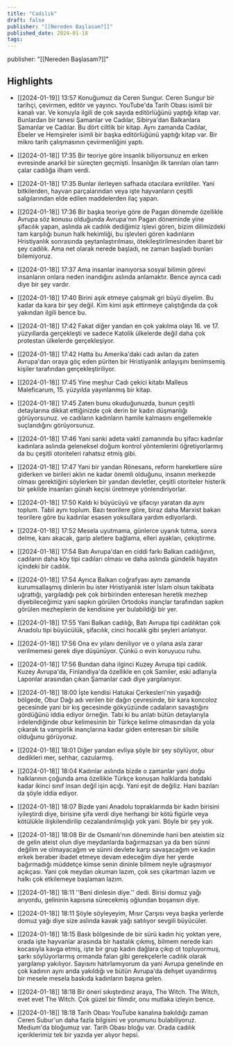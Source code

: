 ```yaml
---
title: "Cadılık"
draft: false
publisher: "[[Nereden Başlasam?]]"
published_date: 2024-01-18
tags:
---
```

publisher: "[[Nereden Başlasam?]]"


## Highlights
* [[2024-01-19]] 13:57  Konuğumuz da Ceren Sungur. Ceren Sungur bir tarihçi, çevirmen, editör ve yayıncı. YouTube'da Tarih Obası isimli bir kanalı var. Ve konuyla ilgili de çok sayıda editörlüğünü yaptığı kitap var. Bunlardan bir tanesi Şamanlar ve Cadılar, Sibirya'dan Balkanlara Şamanlar ve Cadılar. Bu dört ciltlik bir kitap. Aynı zamanda Cadılar, Ebeler ve Hemşireler isimli bir başka editörlüğünü yaptığı kitap var. Bir mikro tarih çalışmasının çevirmenliğini yaptı.

* [[2024-01-18]] 17:35  Bir teoriye göre insanlık biliyorsunuz en erken evresinde anarkil bir süreçten geçmişti. İnsanlığın ilk tanrıları olan tanrı çalar cadılığa ilham verdi.

* [[2024-01-18]] 17:35  Bunlar ilerleyen safhada otacılara evrildiler. Yani bitkilerden, hayvan parçalarından veya işte hayvanların çeşitli salgılarından elde edilen maddelerden ilaç yapan.

* [[2024-01-18]] 17:36  Bir başka teoriye göre de Pagan dönemde özellikle Avrupa söz konusu olduğunda Avrupa'nın Pagan döneminde yine şifacılık yapan, aslında ak cadılık dediğimiz işlevi gören, bizim dilimizdeki tam karşılığı bunun halk hekimliği, bu işlevleri gören kadınların Hristiyanlık sonrasında şeytanlaştırılması, ötekileştirilmesinden ibaret bir şey cadılık. Ama net olarak nerede başladı, ne zaman başladı bunları bilemiyoruz.

* [[2024-01-18]] 17:37  Ama insanlar inanıyorsa sosyal bilimin görevi insanların onlara neden inandığını aslında anlamaktır. Bence ayrıca cadı diye bir şey vardır.

* [[2024-01-18]] 17:40  Birini aşık etmeye çalışmak gri büyü diyelim. Bu kadar da kara bir şey değil. Kim kimi aşık ettirmeye çalıştığında da çok yakından ilgili bence bu.

* [[2024-01-18]] 17:42  Fakat diğer yandan en çok yakılma olayı 16. ve 17. yüzyıllarda gerçekleşti ve sadece Katolik ülkelerde değil daha çok protestan ülkelerde gerçekleşiyor.

* [[2024-01-18]] 17:42  Hatta bu Amerika'daki cadı avları da zaten Avrupa'dan oraya göç eden püriten bir Hristiyanlık anlayışını benimsemiş kişiler tarafından gerçekleştiriliyor.

* [[2024-01-18]] 17:45  Yine meşhur Cadı çekici kitabı Malleus Maleficarum, 15. yüzyılda yayınlanmış bir kitap.

* [[2024-01-18]] 17:45  Zaten bunu okuduğunuzda, bunun çeşitli detaylarına dikkat ettiğinizde çok derin bir kadın düşmanlığı görüyorsunuz. ve cadıların kadınların hamile kalmasını engellemekle suçlandığını görüyorsunuz.

* [[2024-01-18]] 17:46  Yani sanki adeta vakti zamanında bu şifacı kadınlar kadınlara aslında geleneksel doğum kontrol yöntemlerini öğretiyorlarmış da bu çeşitli otoriteleri rahatsız etmiş gibi.

* [[2024-01-18]] 17:47  Yani bir yandan Rönesans, reform hareketlere süre giderken ve birileri aklın ne kadar önemli olduğunu, insanın merkezde olması gerektiğini söylerken bir yandan devletler, çeşitli otoriteler histerik bir şekilde insanları günah keçisi üretmeye yönlendiriyorlar.

* [[2024-01-18]] 17:50  Kaldı ki büyücüyü ve şifacıyı yaratan da aynı toplum. Tabii aynı toplum. Bazı teorilere göre, biraz daha Marxist bakan teorilere göre bu kadınlar esasen yoksullara yardım ediyorlardı.

* [[2024-01-18]] 17:52  Mesela uyutmama, günlerce uyanık tutma, sonra delme, kanı akacak, garip aletlere bağlama, elleri ayakları, çekiştirme.

* [[2024-01-18]] 17:54  Batı Avrupa'dan en ciddi farkı Balkan cadılığının, cadıların daha köy tipi cadıları olması ve daha aslında gündelik hayatın içindeki bir cadılık.

* [[2024-01-18]] 17:54  Ayrıca Balkan coğrafyası aynı zamanda kurumsallaşmış dinlerin bu ister Hristiyanlık ister İslam olsun takibata uğrattığı, yargıladığı pek çok birbirinden enteresan heretik mezhep diyebileceğimiz yani sapkın görülen Ortodoks inançlar tarafından sapkın görülen mezheplerin de kendisine yer bulabildiği bir yer.

* [[2024-01-18]] 17:55  Yani Balkan cadılığı, Batı Avrupa tipi cadılıktan çok Anadolu tipi büyücülük, şifacılık, cinci hocalık gibi şeyleri anlatıyor.

* [[2024-01-18]] 17:56  Ona ev yılanı deniliyor ve o yılana asla zarar verilmemesi gerek diye düşünüyor. Çünkü o evin koruyucu ruhu.

* [[2024-01-18]] 17:56  Bundan daha ilginci Kuzey Avrupa tipi cadılık. Kuzey Avrupa'da, Finlandiya'da özellikle en çok Samiler, eski adlarıyla Laponlar arasından çıkan Şamanlar cadı diye yargılanıyor.

* [[2024-01-18]] 18:00  İşte kendisi Hatukai Çerkesleri'nin yaşadığı bölgede, Obur Dağı adı verilen bir dağın çevresinde, bir kara koncoloz gecesinde yani bir kış gecesinde gökyüzünde cadaların savaştığını gördüğünü iddia ediyor örneğin. Tabi ki bu anlatı bütün detaylarıyla irdelendiğinde obur kelimesinin bir Türkçe kelime olmasından da yola çıkarak ta vampirlik inançlarına kadar giden enteresan bir silsile olduğunu görüyoruz.

* [[2024-01-18]] 18:01  Diğer yandan evliya şöyle bir şey söylüyor, obur dedikleri mer, sehhar, cazularmış.

* [[2024-01-18]] 18:04  Kadınlar aslında bizde o zamanlar yani doğu halklarının çoğunda ama özellikle Türkçe konuşan halklarda batıdaki kadar ikinci sınıf insan değil işin açığı. Yani eşit de değiliz. Hani bazıları da şöyle iddia ediyor.

* [[2024-01-18]] 18:07  Bizde yani Anadolu topraklarında bir kadın birisini iyileştirdi diye, birisine şifa verdi diye herhangi bir kötü figürle veya kötülükle ilişkilendirilip cezalandırılmışlığı yok yani. Böyle bir şey yok.

* [[2024-01-18]] 18:08  Bir de Osmanlı'nın döneminde hani ben ateistim siz de gelin ateist olun diye meydanlarda bağırmazsan ya da ben sünni değilim ve olmayacağım ve sünni devlete karşı savaşacağım ve kadın erkek beraber ibadet etmeye devam edeceğim diye her yerde bağırmadığı müddetçe kimse senin dininle bilmem neyle uğraşmıyor açıkçası. Yani çok meydan okuman lazım, çok ses çıkartman lazım ve halkı çok etkilemeye başlaman lazım.

* [[2024-01-18]] 18:11  ''Beni dinlesin diye.'' dedi. Birisi domuz yağı arıyordu, gelininin kapısına sürecekmiş oğlundan boşansın diye.

* [[2024-01-18]] 18:11  Şöyle söyleyeyim, Mısır Çarşısı veya başka yerlerde domuz yağı diye size aslında kavak yağı satılıyor sevgili büyücüler.

* [[2024-01-18]] 18:15  Bask bölgesinde de bir sürü kadın hiç yoktan yere, orada işte hayvanlar arasında bir hastalık çıkmış, bilmem nerede karı kocasıyla kavga etmiş, işte bir grup kadın dağlara çıkıp ot topluyormuş, şarkı söylüyorlarmış ormanda falan gibi gerekçelerle cadılık olarak yargılanıp yakılıyor. Sayısını hatırlamıyorum da yani Avrupa genelinde en çok kadının aynı anda yakıldığı ve bütün Avrupa'da dehşet uyandırmış bir mesele mesela baskıda kadınların başına gelen.

* [[2024-01-18]] 18:18  Bir öneri sıkıştırdınız araya, The Witch. The Witch, evet evet The Witch. Çok güzel bir filmdir, onu mutlaka izleyin bence.

* [[2024-01-18]] 18:18  Tarih Obası YouTube kanalına bakıldığı zaman Ceren Subur'un daha fazla bilgisini ve yorumunu bulabiliyoruz. Medium'da bloğumuz var. Tarih Obası bloğu var. Orada cadılık içeriklerimiz tek bir yazıda yer alıyor hepsi.

